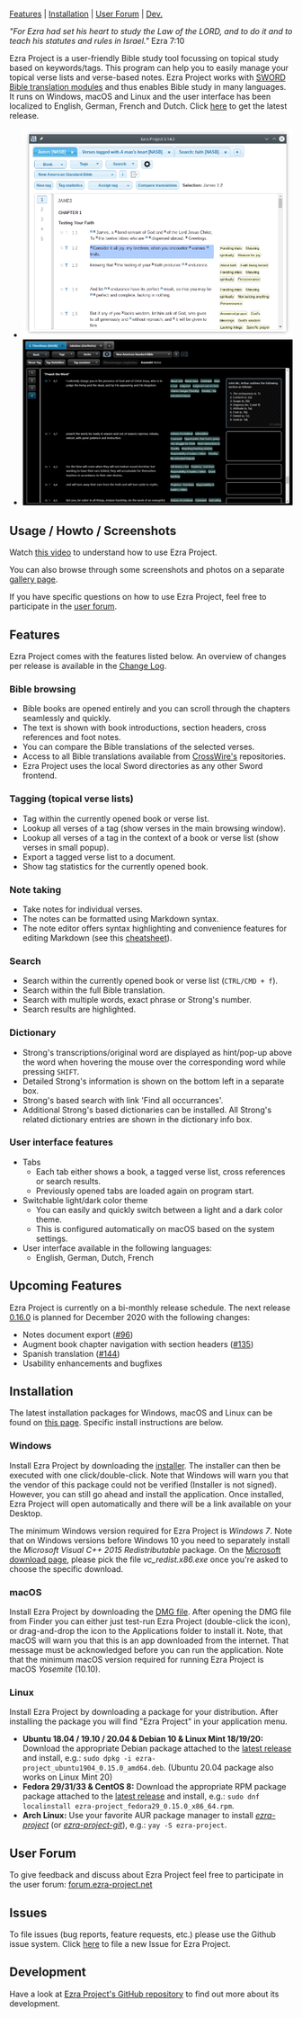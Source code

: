 <p id="navigation">
  <a href="#usage--howto--screenshots">Features</a> |
  <a href="#installation">Installation</a> |
  <a href="#user--forum">User Forum</a> |
  <a href="#development">Dev.</a>
</p>

*"For Ezra had set his heart to study the Law of the LORD, and to do it and to teach his statutes and rules in Israel."* Ezra 7:10

Ezra Project is a user-friendly Bible study tool focussing on topical study based on keywords/tags. This program can help you to easily manage your topical verse lists and verse-based notes. Ezra Project works with [SWORD Bible translation modules](http://www.crosswire.org/sword) and thus enables Bible study in many languages. It runs on Windows, macOS and Linux and the user interface has been localized to English, German, French and Dutch. Click [here](https://github.com/ezra-project/ezra-project/releases/latest) to get the latest release.

<div id="rotatingScreenshot" class="simpleBanner">
	<div class="bannerListWpr">
		<ul class="bannerList">
			<li><img id="screenshot" alt="Ezra Project" src="/assets/screenshots/ezra_project_0_14_0_compact.png"/></li>
			<li><img id="screenshot" alt="Ezra Project Night Mode" src="/assets/screenshots/ezra_project_0_13_0_night_mode.png"/></li>
		</ul>
	</div>
	<div class="bannerControlsWpr bannerControlsPrev"><div class="bannerControls"></div></div>
	<div class="bannerIndicators"><ul></ul></div>
	<div class="bannerControlsWpr bannerControlsNext"><div class="bannerControls"></div></div>
</div>
<script>$('#rotatingScreenshot').simplebanner();</script>

<a name="usage--howto--screenshots"></a>

## Usage / Howto / Screenshots

Watch [this video](https://www.youtube.com/watch?v=b8gScfa0MqM) to understand how to use Ezra Project.

You can also browse through some screenshots and photos on a separate [gallery page](/gallery).

If you have specific questions on how to use Ezra Project, feel free to participate in the [user forum](https://forum.ezra-project.net).

<a name="features"></a>

## Features

Ezra Project comes with the features listed below. An overview of changes per release is available in the [Change Log](https://github.com/ezra-project/ezra-project/blob/master/CHANGELOG.md). 

### Bible browsing

  * Bible books are opened entirely and you can scroll through the chapters seamlessly and quickly.
  * The text is shown with book introductions, section headers, cross references and foot notes.
  * You can compare the Bible translations of the selected verses.
  * Access to all Bible translations available from [CrossWire's](http://www.crosswire.org) repositories.
  * Ezra Project uses the local Sword directories as any other Sword frontend.

### Tagging (topical verse lists)

  * Tag within the currently opened book or verse list.
  * Lookup all verses of a tag (show verses in the main browsing window).
  * Lookup all verses of a tag in the context of a book or verse list (show verses in small popup).
  * Export a tagged verse list to a document.
  * Show tag statistics for the currently opened book.

### Note taking

  * Take notes for individual verses.
  * The notes can be formatted using Markdown syntax.
  * The note editor offers syntax highlighting and convenience features for editing Markdown
  (see this [cheatsheet](https://github.com/adam-p/markdown-here/wiki/Markdown-Cheatsheet)).

### Search

  * Search within the currently opened book or verse list (`CTRL/CMD + f`).
  * Search within the full Bible translation.
  * Search with multiple words, exact phrase or Strong's number.
  * Search results are highlighted.

### Dictionary

  - Strong's transcriptions/original word are displayed as hint/pop-up above the word when hovering the mouse over the corresponding word while pressing `SHIFT`.
  - Detailed Strong's information is shown on the bottom left in a separate box.
  - Strong's based search with link 'Find all occurrances'.
  - Additional Strong's based dictionaries can be installed. All Strong's related dictionary entries are shown in the dictionary info box.

### User interface features

* Tabs
  * Each tab either shows a book, a tagged verse list, cross references or search results.
  * Previously opened tabs are loaded again on program start.
* Switchable light/dark color theme
  * You can easily and quickly switch between a light and a dark color theme.
  * This is configured automatically on macOS based on the system settings.
* User interface available in the following languages:
  * English, German, Dutch, French

## Upcoming Features

Ezra Project is currently on a bi-monthly release schedule. The next release [0.16.0](https://github.com/ezra-project/ezra-project/projects/4) is planned for December 2020 with the following changes:

* Notes document export ([#96][i96])
* Augment book chapter navigation with section headers ([#135][i135])
* Spanish translation ([#144][i144])
* Usability enhancements and bugfixes

[i96]: https://github.com/tobias-klein/ezra-project/issues/96
[i135]: https://github.com/tobias-klein/ezra-project/issues/135
[i144]: https://github.com/tobias-klein/ezra-project/issues/144
[i96]: https://github.com/ezra-project/ezra-project/issues/96

<a name="installation"></a>

## Installation
The latest installation packages for Windows, macOS and Linux can be found on [this page][latest]. Specific install instructions are below.

### Windows
Install Ezra Project by downloading the <a href="{{ site.github.win_url }}">installer</a>. The installer can then be executed with one click/double-click. Note that Windows will warn you that the vendor of this package could not be verified (Installer is not signed). However, you can still go ahead and install the application. Once installed, Ezra Project will open automatically and there will be a link available on your Desktop.

The minimum Windows version required for Ezra Project is *Windows 7*. Note that on Windows versions before Windows 10 you need to separately install the *Microsoft Visual C++ 2015 Redistributable* package. On the <a href="https://www.microsoft.com/en-us/download/details.aspx?id=53840">Microsoft download page</a>, please pick the file *vc_redist.x86.exe* once you're asked to choose the specific download.

### macOS
Install Ezra Project by downloading the <a href="{{ site.github.mac_url }}">DMG file</a>. After opening the DMG file from Finder you can either just test-run Ezra Project (double-click the icon), or drag-and-drop the icon to the Applications folder to install it. Note, that macOS will warn you that this is an app downloaded from the internet. That message must be acknowledged before you can run the application. Note that the minimum macOS version required for running Ezra Project is macOS *Yosemite* (10.10).

### Linux
Install Ezra Project by downloading a package for your distribution. After installing the package you will find "Ezra Project" in your application menu.

* **Ubuntu 18.04 / 19.10 / 20.04 & Debian 10 & Linux Mint 18/19/20:** Download the appropriate Debian package attached to the [latest release][latest] and install, e.g.: `sudo dpkg -i ezra-project_ubuntu1904_0.15.0_amd64.deb`. (Ubuntu 20.04 package also works on Linux Mint 20)
* **Fedora 29/31/33 & CentOS 8:** Download the appropriate RPM package package attached to the [latest release][latest] and install, e.g.: `sudo dnf localinstall ezra-project_fedora29_0.15.0_x86_64.rpm`.
* **Arch Linux:** Use your favorite AUR package manager to install *[ezra-project](https://aur.archlinux.org/packages/ezra-project)* (or *[ezra-project-git](https://aur.archlinux.org/packages/ezra-project-git)*), e.g.: `yay -S ezra-project`.

[latest]: https://github.com/ezra-project/ezra-project/releases/latest

<a name="user--forum"></a>

## User Forum
To give feedback and discuss about Ezra Project feel free to participate in the user forum: [forum.ezra-project.net](https://forum.ezra-project.net)

## Issues
To file issues (bug reports, feature requests, etc.) please use the Github issue system.
Click [here](https://github.com/ezra-project/ezra-project/issues/new) to file a new Issue for Ezra Project.

<a name="development"></a>

## Development
Have a look at [Ezra Project's GitHub repository](https://github.com/ezra-project/ezra-project) to find out more about its development.
